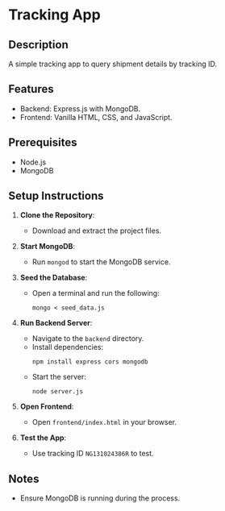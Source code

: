 
# Tracking App

## Description
A simple tracking app to query shipment details by tracking ID.

## Features
- Backend: Express.js with MongoDB.
- Frontend: Vanilla HTML, CSS, and JavaScript.

## Prerequisites
- Node.js
- MongoDB

## Setup Instructions

1. **Clone the Repository**:
    - Download and extract the project files.

2. **Start MongoDB**:
    - Run `mongod` to start the MongoDB service.

3. **Seed the Database**:
    - Open a terminal and run the following:
      ```
      mongo < seed_data.js
      ```

4. **Run Backend Server**:
    - Navigate to the `backend` directory.
    - Install dependencies:
      ```
      npm install express cors mongodb
      ```
    - Start the server:
      ```
      node server.js
      ```

5. **Open Frontend**:
    - Open `frontend/index.html` in your browser.

6. **Test the App**:
    - Use tracking ID `NG131024386R` to test.

## Notes
- Ensure MongoDB is running during the process.
